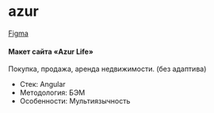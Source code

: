 # azur

[Figma](https://www.figma.com/file/0ejDAaF12SBNofXf7aQr5J/Azur-Life-for-Developer-~11000-12500?type=design&node-id=440-1236&mode=design&t=Olag5I6d7yOY6Xwq-0)

#### Макет сайта «Azur Life»
Покупка, продажа, аренда недвижимости. (без адаптива)

- Стек: Angular
- Методология: БЭМ
- Особенности: Мультиязычность
